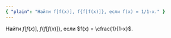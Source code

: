 ```yaml
---
{ "plain": "Найти f[f(x)], f{f[f(x)]}, если f(x) = 1/1-x." }
---
```


Найти $f[f(x)]$, $f\{f[f(x)]\}$, если $f(x) = \cfrac{1}{1-x}$.